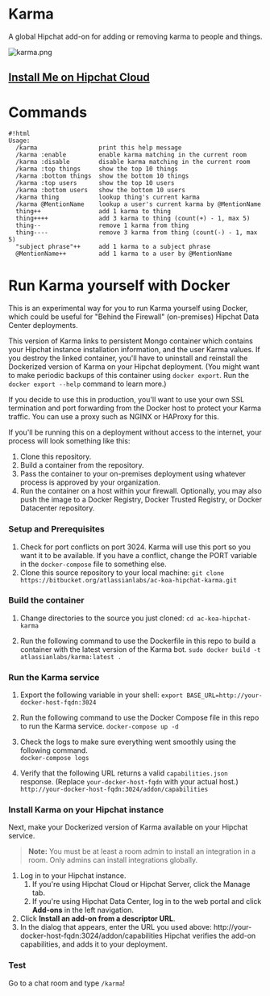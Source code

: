 # Karma #
A global Hipchat add-on for adding or removing karma to people and things.

![karma.png](https://bitbucket.org/repo/AnBKL4/images/3241948271-karma.png)

## [Install Me on Hipchat Cloud](https://hipchat.com/addons/install?url=https%3A%2F%2Fac-koa-hipchat-karma.herokuapp.com%2Faddon%2Fcapabilities) ##

# Commands #
```
#!html
Usage:
  /karma                 print this help message
  /karma :enable         enable karma matching in the current room
  /karma :disable        disable karma matching in the current room
  /karma :top things     show the top 10 things
  /karma :bottom things  show the bottom 10 things
  /karma :top users      show the top 10 users
  /karma :bottom users   show the bottom 10 users
  /karma thing           lookup thing's current karma
  /karma @MentionName    lookup a user's current karma by @MentionName
  thing++                add 1 karma to thing
  thing++++              add 3 karma to thing (count(+) - 1, max 5)
  thing--                remove 1 karma from thing
  thing----              remove 3 karma from thing (count(-) - 1, max 5)
  "subject phrase"++     add 1 karma to a subject phrase
  @MentionName++         add 1 karma to a user by @MentionName
```


# Run Karma yourself with Docker #

This is an experimental way for you to run Karma yourself using Docker, which could be useful for "Behind the Firewall" (on-premises) Hipchat Data Center deployments.

This version of Karma links to persistent Mongo container which contains your
Hipchat instance installation information, and the user Karma values. If you
destroy the linked container, you'll have to uninstall and reinstall the
Dockerized version of Karma on your Hipchat deployment. (You might want to make
periodic backups of this container using `docker export`. Run the `docker
export --help` command to learn more.)

If you decide to use this in production, you'll want to use your own SSL
termination and port forwarding from the Docker host to protect your Karma
traffic. You can use a proxy such as NGINX or HAProxy for this.

If you'll be running this on a deployment without access to the internet, your process will look something like this:

1. Clone this repository.
2. Build a container from the repository.
3. Pass the container to your on-premises deployment using whatever process is approved by your organization.
4. Run the container on a host within your firewall. 
   Optionally, you may also push the image to a Docker Registry, Docker Trusted Registry, or Docker Datacenter repository.

### Setup and Prerequisites ###

1. Check for port conflicts on port 3024. 
   Karma will use this port so you want it to be available. If you have a conflict, change the PORT variable in the `docker-compose` file to something else.
2. Clone this source repository to your local machine: 
   `git clone https://bitbucket.org/atlassianlabs/ac-koa-hipchat-karma.git`

### Build the container ###

1. Change directories to the source you just cloned:
   `cd ac-koa-hipchat-karma`

2. Run the following command to use the Dockerfile in this repo to build a container with the latest version of the Karma bot.
   `sudo docker build -t atlassianlabs/karma:latest .`

### Run the Karma service ###

1. Export the following variable in your shell:
   `export BASE_URL=http://your-docker-host-fqdn:3024`

2. Run the following command to use the Docker Compose file in this repo to run the Karma service. 
   `docker-compose up -d`

3. Check the logs to make sure everything went smoothly using the following command.  
   `docker-compose logs`

4. Verify that the following URL returns a valid `capabilities.json` response. (Replace `your-docker-host-fqdn` with your actual host.)
  `http://your-docker-host-fqdn:3024/addon/capabilities`

### Install Karma on your Hipchat instance ###
Next, make your Dockerized version of Karma available on your Hipchat service.

> **Note:** You must be at least a room admin to install an integration in a
room. Only admins can install integrations globally.

1. Log in to your Hipchat instance.
   1. If you're using Hipchat Cloud or Hipchat Server, click the Manage tab.
   2. If you're using Hipchat Data Center, log in to the web portal and click **Add-ons** in the left navigation.
3. Click **Install an add-on from a descriptor URL**.
4. In the dialog that appears, enter the URL you used above:
   http://your-docker-host-fqdn:3024/addon/capabilities 
   Hipchat verifies the add-on capabilities, and adds it to your deployment.

### Test ###

Go to a chat room and type `/karma`! 